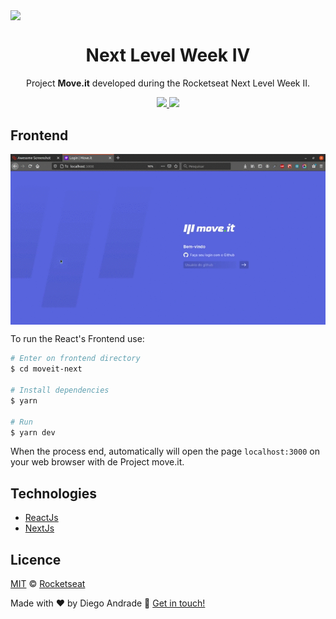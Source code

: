 <img src="https://pbs.twimg.com/profile_banners/867362170392203265/1612207077/1500x500" align="center"></img>
<h1 align="center">Next Level Week IV</h1>
<p align="center">Project <strong>Move.it</strong> developed during the Rocketseat Next Level Week II.
</p>

<p align="center">
  <a aria-label="NodeJs version" href="https://github.com/nodejs/node/blob/master/doc/changelogs/CHANGELOG_V12.md#12.14.1">
    <img src="https://img.shields.io/badge/node.js@lts-12.14.1-informational?logo=Node.JS"></img>
  </a>
  <a aria-label="ReactJs version" href="https://github.com/facebook/react/blob/master/CHANGELOG.md#16120-november-14-2019">
    <img src="https://img.shields.io/badge/react-16.12.0-informational?logo=react"></img>
  </a>
</p>


## Frontend

<img align="center" src="assets/frontend.gif"></img>

To run the React's Frontend use:
```bash
# Enter on frontend directory
$ cd moveit-next

# Install dependencies
$ yarn

# Run
$ yarn dev
```
When the process end, automatically will open the page `localhost:3000` on your web browser with de Project move.it.

## Technologies
- [ReactJs](https://pt-br.reactjs.org/)
- [NextJs](https://nextjs.org/)

## Licence

[MIT](./LICENSE) &copy; [Rocketseat](https://rocketseat.com.br/)

Made with ♥ by Diego Andrade :wave: [Get in touch!](https://www.linkedin.com/in/diego-rodrigo-de-andrade-98a0271a0/)
